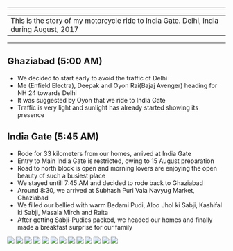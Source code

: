 
---

| |
| :--- |
| This is the story of my motorcycle ride to India Gate. Delhi, India during August, 2017 |

---

##  Ghaziabad (5:00 AM)
*	We decided to start early to avoid the traffic of Delhi
*	Me (Enfield Electra), Deepak and Oyon Rai(Bajaj Avenger) heading for NH 24 towards Delhi
*	It was suggested by Oyon that we ride to India Gate
*	Traffic is very light and sunlight has already started showing its presence

##  India Gate (5:45 AM)
*	Rode for 33 kilometers from our homes, arrived at India Gate
*	Entry to Main India Gate is restricted, owing to 15 August preparation
*	Road to north block is open and morning lovers are enjoying the open beauty of such a busiest place
*	We stayed untill 7:45 AM and decided to rode back to Ghaziabad
*  	Around 8:30, we arrived at Subhash Puri Vala Navyug Market, Ghaziabad
* 	We filled our bellied with warm Bedami Pudi, Aloo Jhol ki Sabji, Kashifal ki Sabji, Masala Mirch and Raita
* 	After getting Sabji-Pudies packed, we headed our homes and finally made a breakfast surprise for our family 

![](https://github.com/inbravo/travel/raw/master/august-2017/images/IMG_1007.JPG)
![](https://github.com/inbravo/travel/raw/master/august-2017/images/IMG_1029.JPG)
![](https://github.com/inbravo/travel/raw/master/august-2017/images/IMG_1035.JPG)
![](https://github.com/inbravo/travel/raw/master/august-2017/images/IMG_1123.JPG)
![](https://github.com/inbravo/travel/raw/master/august-2017/images/IMG_1138.JPG)
![](https://github.com/inbravo/travel/raw/master/august-2017/images/IMG_1143.JPG)
![](https://github.com/inbravo/travel/raw/master/august-2017/images/IMG_20170812_055215.jpg)
![](https://github.com/inbravo/travel/raw/master/august-2017/images/IMG_20170812_060500.jpg)
![](https://github.com/inbravo/travel/raw/master/august-2017/images/IMG_20170812_062001.jpg)
![](https://github.com/inbravo/travel/raw/master/august-2017/images/IMG_20170812_063246.jpg)
![](https://github.com/inbravo/travel/raw/master/august-2017/images/IMG_20170812_063254.jpg)
![](https://github.com/inbravo/travel/raw/master/august-2017/images/IMG_20170812_064506.jpg)
![](https://github.com/inbravo/travel/raw/master/august-2017/images/IMG_20170812_082626.jpg)







